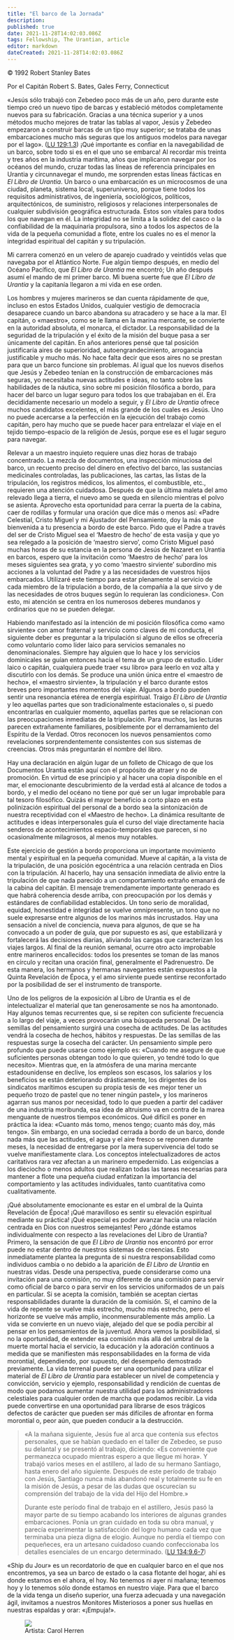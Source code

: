 ```yaml
---
title: "El barco de la Jornada"
description:
published: true
date: 2021-11-28T14:02:03.086Z
tags: Fellowship, The Urantian, article
editor: markdown
dateCreated: 2021-11-28T14:02:03.086Z
---
```


<p class="v-card v-sheet theme--light gray lighten-3 px-2">© 1992 Robert Stanley Bates</p>

Por el Capitán Robert S. Bates, Gales Ferry, Connecticut

«Jesús sólo trabajó con Zebedeo poco más de un año, pero durante este tiempo creó un nuevo tipo de barcas y estableció métodos completamente nuevos para su fabricación. Gracias a una técnica superior y a unos métodos mucho mejores de tratar las tablas al vapor, Jesús y Zebedeo empezaron a construir barcas de un tipo muy superior; se trataba de unas embarcaciones mucho más seguras que los antiguos modelos para navegar por el lago». ([LU 129:1.3](/es/The_Urantia_Book/129#p1_3)) ¡Qué importante es confiar en la navegabilidad de un barco, sobre todo si es en el que uno se embarca! Al recordar mis treinta y tres años en la industria marítima, años que implicaron navegar por los océanos del mundo, cruzar todas las líneas de referencia principales en Urantia y circunnavegar el mundo, me sorprenden estas líneas fácticas en _El Libro de Urantia_. Un barco o una embarcación es un microcosmos de una ciudad, planeta, sistema local, superuniverso, porque tiene todos los requisitos administrativos, de ingeniería, sociológicos, políticos, arquitectónicos, de suministro, religiosos y relaciones interpersonales de cualquier subdivisión geográfica estructurada. Estos son vitales para todos los que navegan en él. La integridad no se limita a la solidez del casco o la confiabilidad de la maquinaria propulsora, sino a todos los aspectos de la vida de la pequeña comunidad a flote, entre los cuales no es el menor la integridad espiritual del capitán y su tripulación.

Mi carrera comenzó en un velero de aparejo cuadrado y veintidós velas que navegaba por el Atlántico Norte. Fue algún tiempo después, en medio del Océano Pacífico, que _El Libro de Urantia_ me encontró; Un año después asumí el mando de mi primer barco. Mi buena suerte fue que _El Libro de Urantia_ y la capitanía llegaron a mi vida en ese orden.

Los hombres y mujeres marineros se dan cuenta rápidamente de que, incluso en estos Estados Unidos, cualquier vestigio de democracia desaparece cuando un barco abandona su atracadero y se hace a la mar. El capitán, o «maestro», como se le llama en la marina mercante, se convierte en la autoridad absoluta, el monarca, el dictador. La responsabilidad de la seguridad de la tripulación y el éxito de la misión del buque pasa a ser únicamente del capitán. En años anteriores pensé que tal posición justificaría aires de superioridad, autoengrandecimiento, arrogancia justificable y mucho más. No hace falta decir que esos aires no se prestan para que un barco funcione sin problemas. Al igual que los nuevos diseños que Jesús y Zebedeo tenían en la construcción de embarcaciones más seguras, yo necesitaba nuevas actitudes e ideas, no tanto sobre las habilidades de la náutica, sino sobre mi posición filosófica a bordo, para hacer del barco un lugar seguro para todos los que trabajaban en él. Era decididamente necesario un modelo a seguir, y _El Libro de Urantia_ ofrece muchos candidatos excelentes, el más grande de los cuales es Jesús. Uno no puede acercarse a la perfección en la ejecución del trabajo como capitán, pero hay mucho que se puede hacer para entrelazar el viaje en el tejido tiempo-espacio de la religión de Jesús, porque ese es el lugar seguro para navegar.

Relevar a un maestro inquieto requiere unas diez horas de trabajo concentrado. La mezcla de documentos, una inspección minuciosa del barco, un recuento preciso del dinero en efectivo del barco, las sustancias medicinales controladas, las publicaciones, las cartas, las listas de la tripulación, los registros médicos, los alimentos, el combustible, etc., requieren una atención cuidadosa. Después de que la última maleta del amo relevado llega a tierra, el nuevo amo se queda en silencio mientras el polvo se asienta. Aprovecho esta oportunidad para cerrar la puerta de la cabina, caer de rodillas y formular una oración que dice más o menos así: «Padre Celestial, Cristo Miguel y mi Ajustador del Pensamiento, doy la más que bienvenida a tu presencia a bordo de este barco. Pido que el Padre a través del ser de Cristo Miguel sea el ‘Maestro de hecho’ de esta vasija y que yo sea relegado a la posición de ‘maestro siervo’, como Cristo Miguel pasó muchas horas de su estancia en la persona de Jesús de Nazaret en Urantia en barcos, espero que la invitación como ‘Maestro de hecho’ para los meses siguientes sea grata, y yo como ‘maestro sirviente’ subordino mis acciones a la voluntad del Padre y a las necesidades de vuestros hijos embarcados. Utilizaré este tiempo para estar plenamente al servicio de cada miembro de la tripulación a bordo, de la compañía a la que sirvo y de las necesidades de otros buques según lo requieran las condiciones». Con esto, mi atención se centra en los numerosos deberes mundanos y ordinarios que no se pueden delegar.

Habiendo manifestado así la intención de mi posición filosófica como «amo sirviente» con amor fraternal y servicio como claves de mi conducta, el siguiente deber es preguntar a la tripulación si alguno de ellos se ofrecería como voluntario como líder laico para servicios semanales no denominacionales. Siempre hay alguien que lo hace y los servicios dominicales se guían entonces hacia el tema de un grupo de estudio. Líder laico o capitán, cualquiera puede traer «su libro» para leerlo en voz alta y discutirlo con los demás. Se produce una unión única entre el «maestro de hecho», el «maestro sirviente», la tripulación y el barco durante estos breves pero importantes momentos del viaje. Algunos a bordo pueden sentir una resonancia etérea de energía espiritual. Traigo _El Libro de Urantia_ y leo aquellas partes que son tradicionalmente estacionales o, si puedo encontrarlas en cualquier momento, aquellas partes que se relacionan con las preocupaciones inmediatas de la tripulación. Para muchos, las lecturas parecen extrañamente familiares, posiblemente por el derramamiento del Espíritu de la Verdad. Otros reconocen los nuevos pensamientos como revelaciones sorprendentemente consistentes con sus sistemas de creencias. Otros más preguntarán el nombre del libro.

Hay una declaración en algún lugar de un folleto de Chicago de que los Documentos Urantia están aquí con el propósito de atraer y no de promoción. En virtud de ese principio y al hacer una copia disponible en el mar, el emocionante descubrimiento de la verdad está al alcance de todos a bordo, y el medio del océano no tiene por qué ser un lugar improbable para tal tesoro filosófico. Quizás el mayor beneficio a corto plazo en esta polinización espiritual del personal de a bordo sea la sintonización de nuestra receptividad con el «Maestro de hecho». La dinámica resultante de actitudes e ideas interpersonales guía el curso del viaje directamente hacia senderos de acontecimientos espacio-temporales que parecen, si no ocasionalmente milagrosos, al menos muy notables.

Este ejercicio de gestión a bordo proporciona un importante movimiento mental y espiritual en la pequeña comunidad. Mueve al capitán, a la vista de la tripulación, de una posición egocéntrica a una relación centrada en Dios con la tripulación. Al hacerlo, hay una sensación inmediata de alivio entre la tripulación de que nada parecido a un comportamiento extraño emanará de la cabina del capitán. El mensaje tremendamente importante generado es que habrá coherencia desde arriba, con preocupación por los demás y estándares de confiabilidad establecidos. Un tono serio de moralidad, equidad, honestidad e integridad se vuelve omnipresente, un tono que no suele expresarse entre algunos de los marinos más incrustados. Hay una sensación a nivel de conciencia, nueva para algunos, de que se ha convocado a un poder de guía, que por supuesto es así, que estabilizará y fortalecerá las decisiones diarias, aliviando las cargas que caracterizan los viajes largos. Al final de la reunión semanal, ocurre otro acto improbable entre marineros encallecidos: todos los presentes se toman de las manos en círculo y recitan una oración final, generalmente el Padrenuestro. De esta manera, los hermanos y hermanas navegantes están expuestos a la Quinta Revelación de Época, y el amo sirviente puede sentirse reconfortado por la posibilidad de ser el instrumento de transporte.

Uno de los peligros de la exposición al Libro de Urantia es el de intelectualizar el material que tan generosamente se nos ha amontonado. Hay algunos temas recurrentes que, si se repiten con suficiente frecuencia a lo largo del viaje, a veces provocarán una búsqueda personal. De las semillas del pensamiento surgirá una cosecha de actitudes. De las actitudes vendrá la cosecha de hechos, hábitos y respuestas. De las semillas de las respuestas surge la cosecha del carácter. Un pensamiento simple pero profundo que puede usarse como ejemplo es: «Cuando me asegure de que suficientes personas obtengan todo lo que quieren, yo tendré todo lo que necesito». Mientras que, en la atmósfera de una marina mercante estadounidense en declive, los empleos son escasos, los salarios y los beneficios se están deteriorando drásticamente, los dirigentes de los sindicatos marítimos escupen su propia tesis de «es mejor tener un pequeño trozo de pastel que no tener ningún pastel», y los marineros agarran sus manos por necesidad, todo lo que pueden a partir del cadáver de una industria moribunda, esa idea de altruismo va en contra de la marea menguante de nuestros tiempos económicos. Qué difícil es poner en práctica la idea: «Cuanto más tomo, menos tengo; cuanto más doy, más tengo». Sin embargo, en una sociedad cerrada a bordo de un barco, donde nada más que las actitudes, el agua y el aire fresco se reponen durante meses, la necesidad de entregarse por la mera supervivencia del todo se vuelve manifiestamente clara. Los conceptos intelectualizadores de actos caritativos rara vez afectan a un marinero empedernido. Las exigencias a los dieciocho o menos adultos que realizan todas las tareas necesarias para mantener a flote una pequeña ciudad enfatizan la importancia del comportamiento y las actitudes individuales, tanto cuantitativa como cualitativamente.

¡Qué absolutamente emocionante es estar en el umbral de la Quinta Revelación de Época! ¡Qué maravilloso es sentir su elevación espiritual mediante su práctica! ¡Qué especial es poder avanzar hacia una relación centrada en Dios con nuestros semejantes! Pero ¿dónde estamos individualmente con respecto a las revelaciones del Libro de Urantia? Primero, la sensación de que _El Libro de Urantia_ nos encontró por error puede no estar dentro de nuestros sistemas de creencias. Esto inmediatamente plantea la pregunta de si nuestra responsabilidad como individuos cambia o no debido a la aparición de _El Libro de Urantia_ en nuestras vidas. Desde una perspectiva, puede considerarse como una invitación para una comisión, no muy diferente de una comisión para servir como oficial de barco o para servir en los servicios uniformados de un país en particular. Si se acepta la comisión, también se aceptan ciertas responsabilidades durante la duración de la comisión. Sí, el camino de la vida de repente se vuelve más estrecho, mucho más estrecho, pero el horizonte se vuelve más amplio, inconmensurablemente más amplio. La vida se convierte en un nuevo viaje, alejado del que se podía percibir al pensar en los pensamientos de la juventud. Ahora vemos la posibilidad, si no la oportunidad, de extender esa comisión más allá del umbral de la muerte mortal hacia el servicio, la educación y la adoración continuos a medida que se manifiesten más responsabilidades en la forma de vida morontial, dependiendo, por supuesto, del desempeño demostrado previamente. La vida terrenal puede ser una oportunidad para utilizar el material de _El Libro de Urantia_ para establecer un nivel de competencia y convicción, servicio y ejemplo, responsabilidad y rendición de cuentas de modo que podamos aumentar nuestra utilidad para los administradores celestiales para cualquier orden de marcha que podamos recibir. La vida puede convertirse en una oportunidad para librarse de esos trágicos defectos de carácter que pueden ser más difíciles de afrontar en forma morontial o, peor aún, que pueden conducir a la destrucción.

> «A la mañana siguiente, Jesús fue al arca que contenía sus efectos personales, que se habían quedado en el taller de Zebedeo, se puso su delantal y se presentó al trabajo, diciendo: «Es conveniente que permanezca ocupado mientras espero a que llegue mi hora». Y trabajó varios meses en el astillero, al lado de su hermano Santiago, hasta enero del año siguiente. Después de este período de trabajo con Jesús, Santiago nunca más abandonó real y totalmente su fe en la misión de Jesús, a pesar de las dudas que oscurecían su comprensión del trabajo de la vida del Hijo del Hombre.»
> 
> Durante este período final de trabajo en el astillero, Jesús pasó la mayor parte de su tiempo acabando los interiores de algunas grandes embarcaciones. Ponía un gran cuidado en toda su obra manual, y parecía experimentar la satisfacción del logro humano cada vez que terminaba una pieza digna de elogio. Aunque no perdía el tiempo con pequeñeces, era un artesano cuidadoso cuando confeccionaba los detalles esenciales de un encargo determinado. ([LU 134:9.6-7](/es/The_Urantia_Book/134#p9_6))

«Ship du Jour» es un recordatorio de que en cualquier barco en el que nos encontremos, ya sea un barco de estado o la casa flotante del hogar, ahí es donde estamos en el ahora, el hoy. No tenemos ni ayer ni mañana; tenemos hoy y lo tenemos sólo donde estamos en nuestro viaje. Para que el barco de la vida tenga un diseño superior, una fuerza adecuada y una navegación ágil, invitamos a nuestros Monitores Misteriosos a poner sus huellas en nuestras espaldas y orar: «¡Empuja!».

<figure id="Figure_1" class="image urantiapedia">
<img src="/image/article/The_Urantian/By_Carol_Herren.jpg">
<figcaption>Artista: Carol Herren</figcaption>
</figure>

